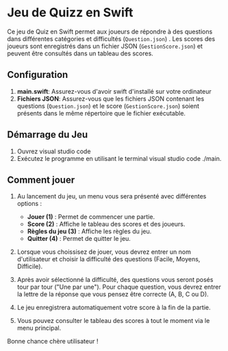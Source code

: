 # Jeu de Quizz en Swift 

Ce jeu de Quiz en Swift permet aux joueurs de répondre à des questions dans différentes catégories et difficultés (`Question.json`) . Les scores des joueurs sont enregistrés dans un fichier JSON (`GestionScore.json`)  et peuvent être consultés dans un tableau des scores.

## Configuration 

1. **main.swift**: Assurez-vous d'avoir swift d'installé sur votre ordinateur 
2. **Fichiers JSON**: Assurez-vous que les fichiers JSON contenant les questions (`Question.json`) et le score (`GestionScore.json`) soient présents dans le même répertoire que le fichier exécutable.

## Démarrage du Jeu

1. Ouvrez visual studio code 
2. Exécutez le programme en utilisant le terminal visual studio code ./main.

## Comment jouer 

1. Au lancement du jeu, un menu vous sera présenté avec différentes options :
    - **Jouer (1)** : Permet de commencer une partie.
    - **Score (2)** : Affiche le tableau des scores et des joueurs.
    - **Règles du jeu (3)** : Affiche les règles du jeu.
    - **Quitter (4)** : Permet de quitter le jeu.
      
2. Lorsque vous choissisez de jouer, vous devrez entrer un nom d'utilisateur et choisir la difficulté des questions (Facile, Moyens, Difficile).
3. Après avoir sélectionné la difficulté, des questions vous seront posés tour par tour ("Une par une"). Pour chaque question, vous devrez entrer la lettre de la réponse que vous pensez être correcte (A, B, C ou D).
4. Le jeu enregistrera automatiquement votre score à la fin de la partie.
5. Vous pouvez consulter le tableau des scores à tout le moment via le menu principal.



Bonne chance chère utilisateur ! 
